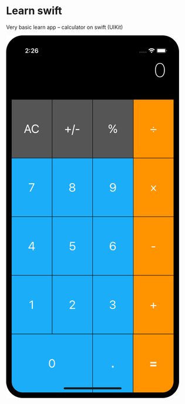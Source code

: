 # Learn swift

Very basic learn app – calculator on swift (UIKit)

![alt text](preview.png "Very basic learn app – calculator on swift (UIKit)")
